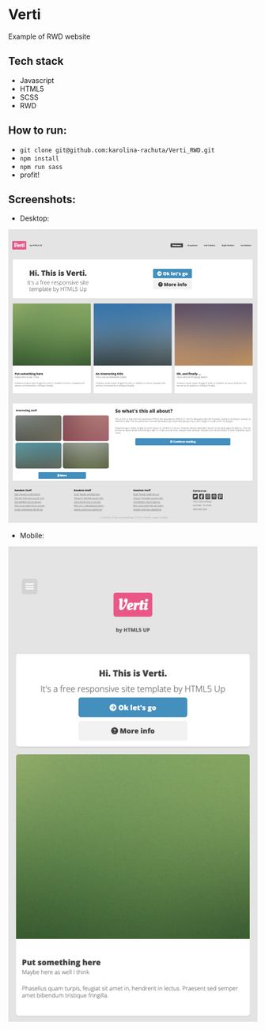 # Verti
Example of RWD website
## Tech stack
- Javascript
- HTML5
- SCSS
- RWD

## How to run:
- `git clone git@github.com:karolina-rachuta/Verti_RWD.git`
- `npm install`
- `npm run sass`
- profit!

## Screenshots:
- Desktop:

![screenshot](./src/assets/desktop.png)

- Mobile:

![screenshot](./src/assets/mobile01.png)
